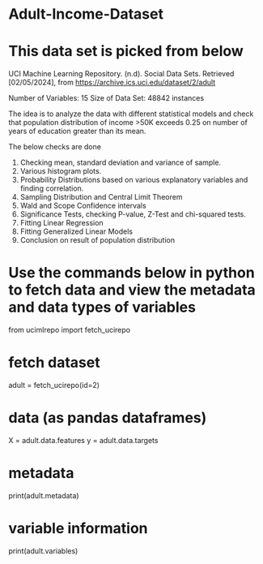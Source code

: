 # Adult-Income-Dataset
# This data set is picked from below

UCI Machine Learning Repository. (n.d). Social Data Sets. Retrieved [02/05/2024], from https://archive.ics.uci.edu/dataset/2/adult

Number of Variables: 15
Size of Data Set: 48842 instances

The idea is to analyze the data with different statistical models and check that population distribution of income >50K exceeds 0.25 on number of years of education greater than its mean.

The below checks are done
1. Checking mean, standard deviation and variance of sample.
2. Various histogram plots.
3. Probability Distributions based on various explanatory variables and finding correlation.
4. Sampling Distribution and Central Limit Theorem  
5. Wald and Scope Confidence intervals
6. Significance Tests, checking P-value, Z-Test and chi-squared tests.
7. Fitting Linear Regression
8. Fitting Generalized Linear Models
9. Conclusion on result of population distribution

# Use the commands below in python to fetch data and view the metadata and data types of variables

from ucimlrepo import fetch_ucirepo
# fetch dataset
adult = fetch_ucirepo(id=2)
# data (as pandas dataframes)
X = adult.data.features
y = adult.data.targets
# metadata
print(adult.metadata)
# variable information
print(adult.variables)


